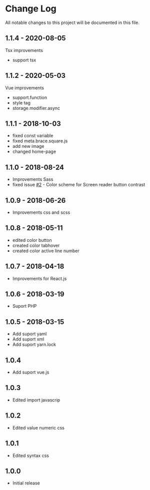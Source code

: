 # Change Log

All notable changes to this project will be documented in this file.

## 1.1.4 - 2020-08-05

Tsx improvements

 - support tsx

## 1.1.2 - 2020-05-03

Vue improvements

 - support.function
 - style tag
 - storage.modifier.async

## 1.1.1 - 2018-10-03

- fixed const variable
- fixed meta.brace.square.js
- add new image
- changed home-page

## 1.1.0 - 2018-08-24

- Improvements Sass
- fixed issue [#2](https://github.com/mariorodeghiero/vue-theme-vscode/issues/2) - Color scheme for Screen reader button contrast

## 1.0.9 - 2018-06-26

- Improvements css and scss

## 1.0.8 - 2018-05-11

- edited color button
- created color tabhover
- created color active line number

## 1.0.7 - 2018-04-18

- Improvements for React.js

## 1.0.6 - 2018-03-19

- Suport PHP

## 1.0.5 - 2018-03-15

- Add suport yaml
- Add suport xml
- Add suport yarn.lock

## 1.0.4

- Add suport vue.js

## 1.0.3

- Edited import javascrip

## 1.0.2

- Edited value numeric css

## 1.0.1

- Edited syntax css

## 1.0.0

- Initial release
